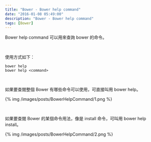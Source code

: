 ```yaml
---
title: "Bower - Bower help command"
date: "2016-01-08 05:49:00"
description: "Bower - Bower help command"
tags: [Bower]
---
```



Bower help command 可以用來查詢 bower 的命令。  

<!-- More -->

<br/>


使用方式如下：  

    bower help
    bower help <command>

<br/>


如果要查閱整個 Bower 有哪些命令可以使用，可直接叫用 bower help。  

{% img /images/posts/BowerHelpCommand/1.png %}

<br/>


如果要查閱 Bower 的某個命令用法，像是 install 命令，可叫用 bower help install。  

{% img /images/posts/BowerHelpCommand/2.png %}
